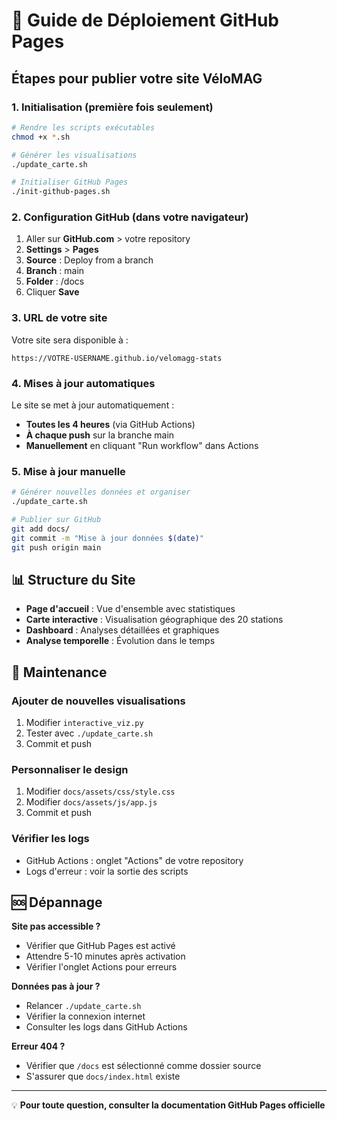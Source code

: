 # 🚀 Guide de Déploiement GitHub Pages

## Étapes pour publier votre site VéloMAG

### 1. Initialisation (première fois seulement)

```bash
# Rendre les scripts exécutables
chmod +x *.sh

# Générer les visualisations
./update_carte.sh

# Initialiser GitHub Pages
./init-github-pages.sh
```

### 2. Configuration GitHub (dans votre navigateur)

1. Aller sur **GitHub.com** > votre repository
2. **Settings** > **Pages**
3. **Source** : Deploy from a branch
4. **Branch** : main
5. **Folder** : /docs
6. Cliquer **Save**

### 3. URL de votre site

Votre site sera disponible à :
```
https://VOTRE-USERNAME.github.io/velomagg-stats
```

### 4. Mises à jour automatiques

Le site se met à jour automatiquement :
- **Toutes les 4 heures** (via GitHub Actions)
- **À chaque push** sur la branche main
- **Manuellement** en cliquant "Run workflow" dans Actions

### 5. Mise à jour manuelle

```bash
# Générer nouvelles données et organiser
./update_carte.sh

# Publier sur GitHub
git add docs/
git commit -m "Mise à jour données $(date)"
git push origin main
```

## 📊 Structure du Site

- **Page d'accueil** : Vue d'ensemble avec statistiques
- **Carte interactive** : Visualisation géographique des 20 stations
- **Dashboard** : Analyses détaillées et graphiques
- **Analyse temporelle** : Évolution dans le temps

## 🔧 Maintenance

### Ajouter de nouvelles visualisations
1. Modifier `interactive_viz.py`
2. Tester avec `./update_carte.sh`
3. Commit et push

### Personnaliser le design
1. Modifier `docs/assets/css/style.css`
2. Modifier `docs/assets/js/app.js`
3. Commit et push

### Vérifier les logs
- GitHub Actions : onglet "Actions" de votre repository
- Logs d'erreur : voir la sortie des scripts

## 🆘 Dépannage

**Site pas accessible ?**
- Vérifier que GitHub Pages est activé
- Attendre 5-10 minutes après activation
- Vérifier l'onglet Actions pour erreurs

**Données pas à jour ?**
- Relancer `./update_carte.sh`
- Vérifier la connexion internet
- Consulter les logs dans GitHub Actions

**Erreur 404 ?**
- Vérifier que `/docs` est sélectionné comme dossier source
- S'assurer que `docs/index.html` existe

---

💡 **Pour toute question, consulter la documentation GitHub Pages officielle**
